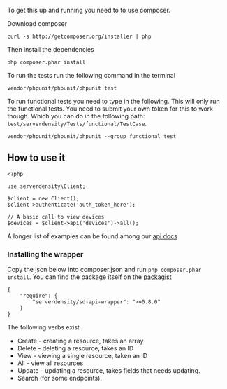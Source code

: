 To get this up and running you need to to use composer.

Download composer

    curl -s http://getcomposer.org/installer | php

Then install the dependencies

    php composer.phar install

To run the tests run the following command in the terminal

    vendor/phpunit/phpunit/phpunit test

To run functional tests you need to type in the following. This will only run the functional tests. You need to submit your own token for this to work though. Which you can do in the following path: `test/serverdensity/Tests/functional/TestCase`.

    vendor/phpunit/phpunit/phpunit --group functional test

## How to use it

    <?php

    use serverdensity\Client;

    $client = new Client();
    $client->authenticate('auth_token_here');

    // A basic call to view devices
    $devices = $client->api('devices')->all();

A longer list of examples can be found among our [api docs](https://apidocs.serverdensity.com/?php#)

### Installing the wrapper

Copy the json below into composer.json and run `php composer.phar install`. You can find the package itself on the [packagist](https://packagist.org/packages/serverdensity/sd-api-wrapper)

    {
        "require": {
            "serverdensity/sd-api-wrapper": ">=0.8.0"
        }
    }

The following verbs exist
* Create - creating a resource, takes an array
* Delete - deleting a resource, takes an ID
* View - viewing a single resource, taken an ID
* All - view all resources
* Update - updating a resource, takes fields that needs updating.
* Search (for some endpoints).
